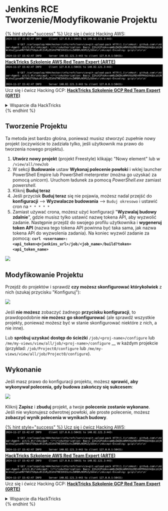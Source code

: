 # Jenkins RCE Tworzenie/Modyfikowanie Projektu

{% hint style="success" %}
Ucz się i ćwicz Hacking AWS:<img src="../../.gitbook/assets/image (1).png" alt="" data-size="line">[**HackTricks Szkolenie AWS Red Team Expert (ARTE)**](https://training.hacktricks.xyz/courses/arte)<img src="../../.gitbook/assets/image (1).png" alt="" data-size="line">\
Ucz się i ćwicz Hacking GCP: <img src="../../.gitbook/assets/image (2).png" alt="" data-size="line">[**HackTricks Szkolenie GCP Red Team Expert (GRTE)**<img src="../../.gitbook/assets/image (2).png" alt="" data-size="line">](https://training.hacktricks.xyz/courses/grte)

<details>

<summary>Wsparcie dla HackTricks</summary>

* Sprawdź [**plany subskrypcyjne**](https://github.com/sponsors/carlospolop)!
* **Dołącz do** 💬 [**grupy Discord**](https://discord.gg/hRep4RUj7f) lub [**grupy telegram**](https://t.me/peass) lub **śledź** nas na **Twitterze** 🐦 [**@hacktricks\_live**](https://twitter.com/hacktricks\_live)**.**
* **Podziel się sztuczkami hackingowymi, przesyłając PR-y do** [**HackTricks**](https://github.com/carlospolop/hacktricks) i [**HackTricks Cloud**](https://github.com/carlospolop/hacktricks-cloud) repozytoriów github.

</details>
{% endhint %}

## Tworzenie Projektu

Ta metoda jest bardzo głośna, ponieważ musisz stworzyć zupełnie nowy projekt (oczywiście to zadziała tylko, jeśli użytkownik ma prawo do tworzenia nowego projektu).

1. **Utwórz nowy projekt** (projekt Freestyle) klikając "Nowy element" lub w `/view/all/newJob`
2. W sekcji **Budowanie** ustaw **Wykonaj polecenie powłoki** i wklej launcher PowerShell Empire lub PowerShell meterpreter (można go uzyskać za pomocą _unicorn_). Uruchom ładunek za pomocą _PowerShell.exe_ zamiast _powershell._
3. Kliknij **Buduj teraz**
1. Jeśli przycisk **Buduj teraz** się nie pojawia, możesz nadal przejść do **konfiguracji** --> **Wyzwalacze budowania** --> `Buduj okresowo` i ustawić cron na `* * * * *`
2. Zamiast używać crona, możesz użyć konfiguracji "**Wyzwalaj budowy zdalnie**", gdzie musisz tylko ustawić nazwę tokena API, aby wyzwolić zadanie. Następnie przejdź do swojego profilu użytkownika i **wygeneruj token API** (nazwa tego tokena API powinna być taka sama, jak nazwa tokena API do wyzwolenia zadania). Na koniec wyzwól zadanie za pomocą: **`curl <username>:<api_token>@<jenkins_url>/job/<job_name>/build?token=<api_token_name>`**

![](<../../.gitbook/assets/image (165).png>)

## Modyfikowanie Projektu

Przejdź do projektów i sprawdź **czy możesz skonfigurować którykolwiek** z nich (szukaj przycisku "Konfiguruj"):

![](<../../.gitbook/assets/image (265).png>)

Jeśli **nie możesz** zobaczyć żadnego **przycisku konfiguracji**, to prawdopodobnie **nie możesz** **go skonfigurować** (ale sprawdź wszystkie projekty, ponieważ możesz być w stanie skonfigurować niektóre z nich, a nie inne).

Lub **spróbuj uzyskać dostęp do ścieżki** `/job/<proj-name>/configure` lub `/me/my-views/view/all/job/<proj-name>/configure` \_\_ w każdym projekcie (przykład: `/job/Project0/configure` lub `/me/my-views/view/all/job/Project0/configure`).

## Wykonanie

Jeśli masz prawo do konfiguracji projektu, możesz **sprawić, aby wykonywał polecenia, gdy budowa zakończy się sukcesem**:

![](<../../.gitbook/assets/image (98).png>)

Kliknij **Zapisz** i **zbuduj** projekt, a twoje **polecenie zostanie wykonane**.\
Jeśli nie wykonujesz odwrotnej powłoki, ale proste polecenie, możesz **zobaczyć wynik polecenia w wynikach budowy**.

{% hint style="success" %}
Ucz się i ćwicz Hacking AWS:<img src="../../.gitbook/assets/image (1).png" alt="" data-size="line">[**HackTricks Szkolenie AWS Red Team Expert (ARTE)**](https://training.hacktricks.xyz/courses/arte)<img src="../../.gitbook/assets/image (1).png" alt="" data-size="line">\
Ucz się i ćwicz Hacking GCP: <img src="../../.gitbook/assets/image (2).png" alt="" data-size="line">[**HackTricks Szkolenie GCP Red Team Expert (GRTE)**<img src="../../.gitbook/assets/image (2).png" alt="" data-size="line">](https://training.hacktricks.xyz/courses/grte)

<details>

<summary>Wsparcie dla HackTricks</summary>

* Sprawdź [**plany subskrypcyjne**](https://github.com/sponsors/carlospolop)!
* **Dołącz do** 💬 [**grupy Discord**](https://discord.gg/hRep4RUj7f) lub [**grupy telegram**](https://t.me/peass) lub **śledź** nas na **Twitterze** 🐦 [**@hacktricks\_live**](https://twitter.com/hacktricks\_live)**.**
* **Podziel się sztuczkami hackingowymi, przesyłając PR-y do** [**HackTricks**](https://github.com/carlospolop/hacktricks) i [**HackTricks Cloud**](https://github.com/carlospolop/hacktricks-cloud) repozytoriów github.

</details>
{% endhint %}
